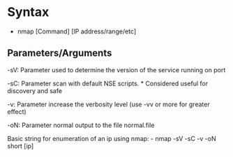 # Syntax

- nmap [Command] [IP address/range/etc]

## Parameters/Arguments

-sV: Parameter used to determine the version of the service running on port

-sC: Parameter scan with default NSE scripts.
        * Considered useful for discovery and safe

-v: Parameter increase the verbosity level (use -vv or more for greater effect)

-oN: Parameter normal output to the file normal.file

Basic string for enumeration of an ip using nmap:
    - nmap -sV -sC -v -oN short [ip]
